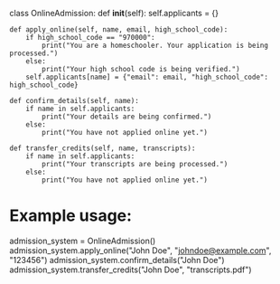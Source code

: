 class OnlineAdmission:
    def __init__(self):
        self.applicants = {}

    def apply_online(self, name, email, high_school_code):
        if high_school_code == "970000":
            print("You are a homeschooler. Your application is being processed.")
        else:
            print("Your high school code is being verified.")
        self.applicants[name] = {"email": email, "high_school_code": high_school_code}

    def confirm_details(self, name):
        if name in self.applicants:
            print("Your details are being confirmed.")
        else:
            print("You have not applied online yet.")

    def transfer_credits(self, name, transcripts):
        if name in self.applicants:
            print("Your transcripts are being processed.")
        else:
            print("You have not applied online yet.")

# Example usage:
admission_system = OnlineAdmission()
admission_system.apply_online("John Doe", "johndoe@example.com", "123456")
admission_system.confirm_details("John Doe")
admission_system.transfer_credits("John Doe", "transcripts.pdf")
